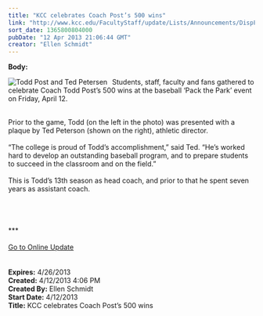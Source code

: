 ```yaml
---
title: "KCC celebrates Coach Post’s 500 wins"
link: "http://www.kcc.edu/FacultyStaff/update/Lists/Announcements/DispForm.aspx?ID=1077"
sort_date: 1365800804000
pubDate: "12 Apr 2013 21:06:44 GMT"
creator: "Ellen Schmidt"
---
```


<div><b>Body:</b> <div class="ExternalClass7BA394DEA6B647928258E15FC08C7022">
<div>
<div style="float:left;margin-right:6px"><img alt="Todd Post and Ted Petersen" src="/SiteCollectionImages/PostPetersen.JPG" /></div>
<p> Students, staff, faculty and fans gathered to celebrate Coach Todd Post’s 500 wins at the baseball ‘Pack the Park’ event on Friday, April 12. </p></div>
<div><br />Prior to the game, Todd (on the left in the photo) was presented with a plaque by Ted Peterson (shown on the right), athletic director. </div>
<div><br />“The college is proud of Todd’s accomplishment,” said Ted. “He’s worked hard to develop an outstanding baseball program, and to prepare students to succeed in the classroom and on the field.”</div>
<div><br />This is Todd’s 13th season as head coach, and prior to that he spent seven years as assistant coach.</div>
<div> </div>
<div> </div>
<div>
<div> </div>
<div> </div>
<div>
<div>***</div>
<div> </div>
<div><a href="/FacultyStaff/update/Pages/dailyupdate.aspx">Go to Online Update</a></div>
<div> </div><br /></div></div></div></div>
<div><b>Expires:</b> 4/26/2013</div>
<div><b>Created:</b> 4/12/2013 4:06 PM</div>
<div><b>Created By:</b> Ellen Schmidt</div>
<div><b>Start Date:</b> 4/12/2013</div>
<div><b>Title:</b> KCC celebrates Coach Post’s 500 wins</div>

